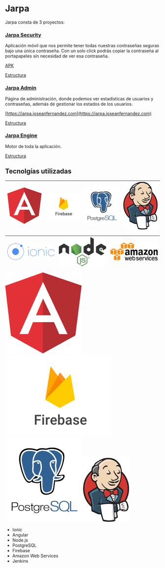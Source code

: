 # Jarpa

Jarpa consta de 3 proyectos:
### [Jarpa Security](https://github.com/joseanfernandez/jarpa-security) 
Aplicación móvil que nos permite tener todas nuestras contraseñas seguras bajo una única contraseña.
Con un solo click podrás copiar la contraseña al portapapeles sin necesidad de ver esa contraseña.

[APK](https://github.com/joseanfernandez/Jarpa/raw/master/Jarpa.apk)

[Estructura](https://github.com/joseanfernandez/Jarpa/wiki/Jarpa-Security)


### [Jarpa Admin](https://github.com/joseanfernandez/jarpa-admin)
Página de administración, donde podemos ver estadísticas de usuarios y contraseñas, además de gestionar los estados de los usuarios.


[https://jarpa.joseanfernandez.com](https://jarpa.joseanfernandez.com)

[Estructura](https://github.com/joseanfernandez/Jarpa/wiki/Jarpa-Admin)

### [Jarpa Engine](https://github.com/joseanfernandez/jarpa-engine)
Motor de toda la aplicación.

[Estructura](https://github.com/joseanfernandez/Jarpa/wiki/Jarpa-Engine)



## Tecnolgías utilizadas


|<img src="logos/angular.png" alt="alt text" width="250">|<img src="logos/firebase.png" alt="alt text" width="250">|<img src="logos/postgresql.png" alt="alt text" width="250">|<img src="logos/jenkins.jpg" alt="alt text" width="250">|
|----------|----------|----------|----------|

|<img src="logos/ionic.png" alt="alt text" width="300">|<img src="logos/node.png" alt="alt text" width="300">|<img src="logos/aws.png" alt="alt text" width="300">|
|----------|----------|----------|

<img src="logos/angular.png" width="250" />
<img src="logos/firebase.png" width="350"  />
<img src="logos/postgresql.png" width="250"  />
<img src="logos/jenkins.jpg" width="150"  />



* Ionic
* Angular
* Node.js
* PostgreSQL
* Firebase
* Amazon Web Services
* Jenkins
